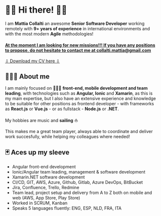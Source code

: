 # 🧞‍♂️ Hi there! 🖖🏼

I am **Mattia Collalti** an awesome **Senior Software Developer** working remotely with **9+ years of experience** in international environments and with the most modern **Agile** methodologies!

#### <ins>At the moment I am looking for new missions!!! If you have any positions to propose, do not hesitate to contact me at <a href="emailto:collalti.mattia@gmail.com">collalti.mattia@gmail.com</a></ins>

<a class="btn" href="https://drive.google.com/file/d/1yHlGwwjdvH7AX8Mcy695v25DG4ztyw8Z/view?usp=share_link" target="_blank">⇩ Download my CV here ⇩</a>

## 👨🏻‍💼 About me

I am mainly focused on 🧑🏻‍💻 **front-end, mobile development and team leading**, with technologies such as **Angular, Ionic** and **Xamarin**, as this is my main expertise, but I also have an extensive experience and knowledge to be suitable for other positions as frontend developer - with frameworks as **React.js** or **Vue.js** - or as fullstack - **Node.js** or **.NET**.

My hobbies are music and **sailing** ⛵️

This makes me a great team player, always able to coordinate and deliver work succesfully, while helping my colleagues where needed!

## 🃏 Aces up my sleeve

* Angular front-end development
* Ionic/Angular team leading, management & software development
* Xamarin.NET software development
* CI/CD, GIT, AWS, Azure, Github, Gitlab, Azure DevOps, BitBucket
* Jira, Confluence, Trello, Redmine
* Team lead, project setup and delivery from A to Z both on mobile and web (AWS, App Store, Play Store)
* Worked in SCRUM, Kanban
* Speaks 5 languages fluently: ENG, ESP, NLD, FRA, ITA
